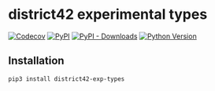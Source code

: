 # district42 experimental types

[![Codecov](https://img.shields.io/codecov/c/github/nikitanovosibirsk/district42-exp-types/master.svg?style=flat-square)](https://codecov.io/gh/nikitanovosibirsk/district42-exp-types)
[![PyPI](https://img.shields.io/pypi/v/district42-exp-types.svg?style=flat-square)](https://pypi.python.org/pypi/district42-exp-types/)
[![PyPI - Downloads](https://img.shields.io/pypi/dm/district42-exp-types?style=flat-square)](https://pypi.python.org/pypi/district42-exp-types/)
[![Python Version](https://img.shields.io/pypi/pyversions/district42-exp-types.svg?style=flat-square)](https://pypi.python.org/pypi/district42-exp-types/)

## Installation

```sh
pip3 install district42-exp-types
```
